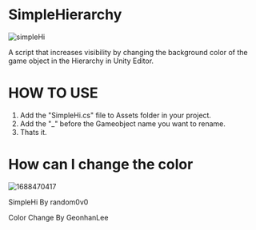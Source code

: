 # SimpleHierarchy
![simpleHi](https://github.com/random0v0/SimpleHi/assets/96767622/706b6e35-6e78-4faa-a6e8-ff66945b7773)

A script that increases visibility by changing the background color of the game object in the Hierarchy in Unity Editor.

# HOW TO USE
1. Add the "SimpleHi.cs" file to Assets folder in your project.
2. Add the "_" before the Gameobject name you want to rename.
3. Thats it.

# How can I change the color
![1688470417](https://github.com/random0v0/SimpleHi/assets/96767622/7e9ee2a6-468c-45c0-beac-0f7b05c0b52a)

SimpleHi By random0v0

Color Change By GeonhanLee
